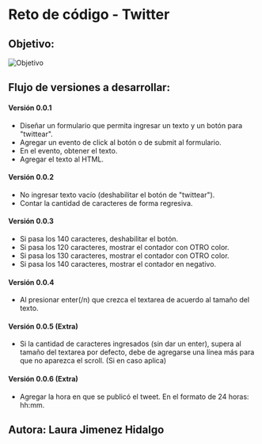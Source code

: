 # Reto de código - Twitter

## Objetivo:

![Objetivo](https://media.giphy.com/media/3ov9jP4RIGQCUQOScg/giphy.gif)

## Flujo de versiones a desarrollar:

#### Versión 0.0.1
- Diseñar un formulario que permita ingresar un texto y un botón para "twittear".
- Agregar un evento de click al botón o de submit al formulario.
- En el evento, obtener el texto.
- Agregar el texto al HTML.

#### Versión 0.0.2

- No ingresar texto vacío (deshabilitar el botón de "twittear").
- Contar la cantidad de caracteres de forma regresiva.

#### Versión 0.0.3
- Si pasa los 140 caracteres, deshabilitar el botón.
- Si pasa los 120 caracteres, mostrar el contador con OTRO color.
- Si pasa los 130 caracteres, mostrar el contador con OTRO color.
- Si pasa los 140 caracteres, mostrar el contador en negativo.

#### Versión 0.0.4
- Al presionar enter(/n) que crezca el textarea de acuerdo al tamaño del texto.

#### Versión 0.0.5 (Extra)
- Si la cantidad de caracteres ingresados (sin dar un enter), supera al tamaño del textarea por defecto, debe de agregarse una línea más para que no aparezca el scroll. (Si en caso aplica)

#### Versión 0.0.6 (Extra)
- Agregar la hora en que se publicó el tweet. En el formato de 24 horas: hh:mm.

## Autora: Laura Jimenez Hidalgo
